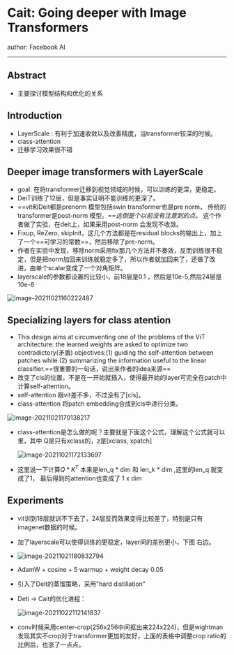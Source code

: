 # Cait: Going deeper with Image Transformers

author: Facebook AI

---

## Abstract

- 主要探讨模型结构和优化的关系

## Introduction

* LayerScale : 有利于加速收敛以及改善精度，当transformer较深的时候。
* class-attention
* 迁移学习效果很不错

## Deeper image transformers with LayerScale

- goal: 在将transformer迁移到视觉领域的时候，可以训练的更深，更稳定。
- DeiT训练了12层，但是事实证明不能训练的更深了。
- ==vit和Deit都是prenorm 模型包括swin transformer也是pre norm， 传统的transformer是post-norm 模型。==*这倒是个以前没有注意到的点。* 这个作者做了实验，在deit上，如果采用post-norm 会发现不收敛。
- Fixup, ReZero, skipInit，这几个方法都是在residual blocks的输出上，加上了一个==可学习的常数==，然后移除了pre-norm。
- 作者在实验中发现，移除norm采用fix那几个方法并不奏效，反而训练很不稳定，但是把norm加回来训练就稳定多了，所以作者就加回来了，还做了改进，由单个scalar变成了一个对角矩阵。
- layerscale的参数都设置的比较小，前18层是0.1 ，然后是10e-5,然后24层是10e-6

![image-20211021160222487](C:\Users\wanglichun\Desktop\Typera\TyporaPapers\images\image-20211021160222487.png)



## Specializing layers for class atention

- This design aims at circumventing one of the problems of the ViT architecture: the learned weights are asked to optimize two contradictory(矛盾) objectives:(1) guiding the self-attention between patches while (2) summarizing the information useful to the linear classifier.==很重要的一句话，说出来作者的idea来源==
- 改变了cls的位置，不是在一开始就插入，使得最开始的layer可完全在patch中计算self-attention。
- self-attention 跟vit差不多，不过没有了[cls]。
- class-attention  将patch embedding合成到cls中进行分类。

![image-20211021170138217](C:\Users\wanglichun\Desktop\Typera\TyporaPapers\images\image-20211021170138217.png)

* class-attention是怎么做的呢？主要就是下面这个公式，理解这个公式就可以里，其中 Q是只有xclass的，z是[xclass, xpatch]

  ![image-20211021172133697](C:\Users\wanglichun\Desktop\Typera\TyporaPapers\images\image-20211021172133697.png)

* 这里说一下计算$Q*K^T$ 本来是len_q * dim  和  len_k * dim  ,这里的len_q 就变成了1， 最后得到的attention也变成了 1 x dim 


## Experiments

* vit训到18层就训不下去了，24层反而效果变得比较差了，特别是只有imagenet数据的时候。
* 加了layerscale可以使得训练的更稳定，layer间的差别更小，下图 右边。
* ![image-20211021180832794](C:\Users\wanglichun\Desktop\Typera\TyporaPapers\images\image-20211021180832794.png)

* AdamW + cosine + 5 warmup + weight decay 0.05 

* 引入了Deit的蒸馏策略，采用"hard distillation"

* Deti ->  Cait的优化进程：

  ![image-20211022112141837](C:\Users\wanglichun\Desktop\Typera\TyporaPapers\images\image-20211022112141837.png)

- conv时候采用center-crop(256x256中间抠出来224x224)，但是wightman发现其实不crop对于transformer更加的友好，上面的表格中调整crop ratio的比例后，也涨了一点点。